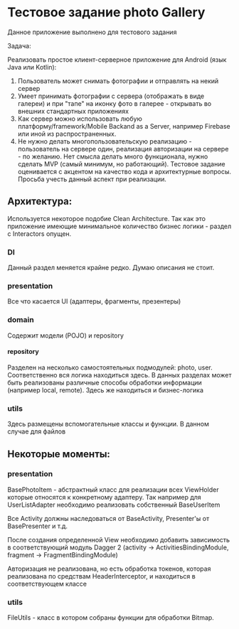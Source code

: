 # Тестовое задание photo Gallery
Данное приложение выполнено для тестового задания 

Задача:

Реализовать простое клиент-серверное приложение для Android (язык Java или Kotlin): 
1) Пользователь может снимать фотографии и отправлять на некий сервер 
2) Умеет принимать фотографии с сервера (отображать в виде галереи) и при "тапе" на иконку фото в галерее - открывать во внешних стандартных приложениях 
3) Как сервер можно использовать любую платформу/framework/Mobile Backand as a Server, например Firebase или иной из распространенных. 
4) Не нужно делать многопользовательскую реализацию - пользователь на сервере один, реализация авторизации на сервере - по желанию. Нет смысла делать много функционала, нужно сделать MVP (самый минимум, но работающий). Тестовое задание оценивается с акцентом на качество кода и архитектурные вопросы. Просьба учесть данный аспект при реализации.


## Архитектура:
Иcпользуется некоторое подобие Clean Architecture. Так как это приложение имеющие минимальное количество бизнес логики - раздел с Interactors опущен.

### DI
Данный раздел меняется крайне редко. Думаю описания не стоит. 



### presentation
Все что касается UI (адаптеры, фрагменты, презентеры)
### domain
Содержит модели (POJO) и repository 
#### repository
Разделен на несколько самостоятельных подмодулей: photo, user. Соответственно вся логика находиться здесь. 
В данных разделах может быть реализованы различные способы обработки информации (например local, remote). Здесь же находиться и бизнес-логика
### utils
Здесь размещены вспомогательные классы и функции. В данном случае для файлов

## Некоторые моменты:

### presentation
BasePhotoItem - абстрактный класс для реализации всех ViewHolder которые относятся к конкретному адаптеру. Так например для UserListAdapter необходимо реализовать собственный BaseUserItem

Все Activity должны наследоваться от BaseActivity, Presenter'ы от BasePresenter и т.д.

После создания определенной View необходимо добавить зависимость в соответствующий модуль Dagger 2 (activity -> ActivitiesBindingModule, fragment -> FragmentBindingModule)

Авторизация не реализована, но есть обработка токенов, которая реализована по средствам HeaderInterceptor, и находиться в соответствующем классе

### utils
FileUtils - класс в котором собраны функции для обработки Bitmap.
